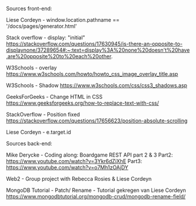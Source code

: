 Sources front-end:

Liese Cordeyn - window.location.pathname == '/docs/pages/generator.html'

Stack overflow - display: "initial"
https://stackoverflow.com/questions/17630945/is-there-an-opposite-to-displaynone/37289654#:~:text=display%3A%20none%20doesn't%20have,are%20opposite%20to%20each%20other.

W3Schools - overlay
https://www.w3schools.com/howto/howto_css_image_overlay_title.asp

W3Schools - Shadow
https://www.w3schools.com/css/css3_shadows.asp

GeeksForGeeks - Change HTML in CSS
https://www.geeksforgeeks.org/how-to-replace-text-with-css/

StackOverflow - Position fixed
https://stackoverflow.com/questions/17656623/position-absolute-scrolling

Liese Cordeyn - e.target.id


Sources back-end:

Mike Derycke - Coding along: Boardgame REST API part 2 & 3
Part2: https://www.youtube.com/watch?v=3Ykr6dZjXhE
Part3: https://www.youtube.com/watch?v=o7Mh1zOAjDY

Web2 - Group project with Rebecca Rosies & Liese Cordeyn

MongoDB Tutorial - Patch/ Rename - Tutorial gekregen van Liese Cordeyn
https://www.mongodbtutorial.org/mongodb-crud/mongodb-rename-field/